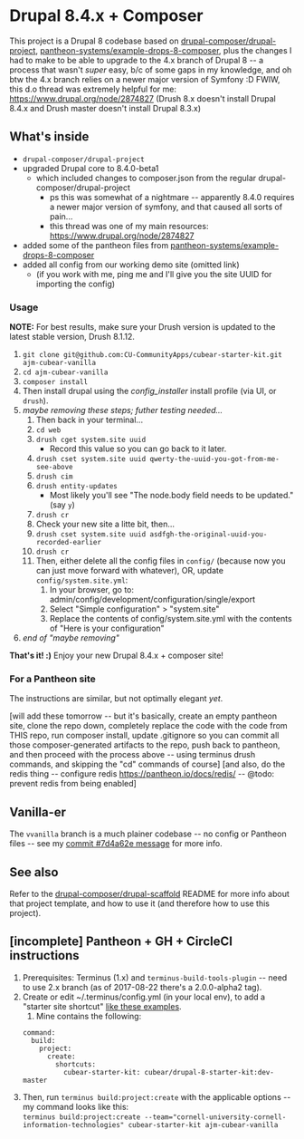 # Drupal 8.4.x + Composer

This project is a Drupal 8 codebase based on [drupal-composer/drupal-project](https://github.com/drupal-composer/drupal-project), [pantheon-systems/example-drops-8-composer](https://github.com/pantheon-systems/example-drops-8-composer), plus the changes I had to make to be able to upgrade to the 4.x branch of Drupal 8 -- a process that wasn't *super* easy, b/c of some gaps in my knowledge, and oh btw the 4.x branch relies on a newer major version of Symfony :D  FWIW, this d.o thread was extremely helpful for me: https://www.drupal.org/node/2874827 (Drush 8.x doesn't install Drupal 8.4.x and Drush master doesn't install Drupal 8.3.x)

## What's inside

* `drupal-composer/drupal-project`
* upgraded Drupal core to 8.4.0-beta1
  * which included changes to composer.json from the regular drupal-composer/drupal-project
    * ps this was somewhat of a nightmare -- apparently 8.4.0 requires a newer major version of symfony, and that caused all sorts of pain...
    * this thread was one of my main resources: https://www.drupal.org/node/2874827
* added some of the pantheon files from [pantheon-systems/example-drops-8-composer](https://github.com/pantheon-systems/example-drops-8-composer)
* added all config from our working demo site (omitted link)
  * (if you work with me, ping me and I'll give you the site UUID for importing the config)

### Usage
**NOTE:** For best results, make sure your Drush version is updated to the latest stable version, Drush 8.1.12.

1. `git clone git@github.com:CU-CommunityApps/cubear-starter-kit.git ajm-cubear-vanilla`
1. `cd ajm-cubear-vanilla`
1. `composer install`
1. Then install drupal using the *config_installer* install profile (via UI, or `drush`).
1. *maybe removing these steps; futher testing needed...*
    1. Then back in your terminal...
    1. `cd web`
    1. `drush cget system.site uuid`
        * Record this value so you can go back to it later.
    1. `drush cset system.site uuid qwerty-the-uuid-you-got-from-me-see-above`
    1. `drush cim`
    1. `drush entity-updates`
        * Most likely you'll see "The node.body field needs to be updated." (say `y`)
    1. `drush cr`
    1. Check your new site a litte bit, then...
    1. `drush cset system.site uuid asdfgh-the-original-uuid-you-recorded-earlier`
    1. `drush cr`
    1. Then, either delete all the config files in `config/` (because now you can just move forward with whatever), OR, update `config/system.site.yml`:
        1. In your browser, go to:<br />
        admin/config/development/configuration/single/export
        1. Select "Simple configuration" > "system.site"
        1. Replace the contents of config/system.site.yml with the contents of "Here is your configuration"
1. *end of "maybe removing"*

**That's it! :)**  Enjoy your new Drupal 8.4.x + composer site!

### For a Pantheon site
The instructions are similar, but not optimally elegant *yet*.

[will add these tomorrow -- but it's basically, create an empty pantheon site, clone the repo down, completely replace the code with the code from THIS repo, run composer install, update .gitignore so you can commit all those composer-generated artifacts to the repo, push back to pantheon, and then proceed with the process above -- using terminus drush commands, and skipping the "cd" commands of course]
[and also, do the redis thing -- configure redis https://pantheon.io/docs/redis/ -- @todo: prevent redis from being enabled]

## Vanilla-er

The `vvanilla` branch is a much plainer codebase -- no config or Pantheon files -- see my [commit #7d4a62e message](https://github.com/CU-CommunityApps/cubear-starter-kit/commit/1de45592d7780a2aa0fe16943078b4771ec73c25) for more info.

## See also

Refer to the [drupal-composer/drupal-scaffold](https://github.com/drupal-composer/drupal-scaffold) README for more info about that project template, and how to use it (and therefore how to use this project).

## [incomplete] Pantheon + GH + CircleCI instructions
1. Prerequisites: Terminus (1.x) and `terminus-build-tools-plugin` -- need to use 2.x branch (as of 2017-08-22 there's a 2.0.0-alpha2 tag).
1. Create or edit ~/.terminus/config.yml (in your local env), to add a "starter site shortcut" [like these examples](https://github.com/pantheon-systems/terminus-build-tools-plugin/tree/2.0.0-alpha2#starter-site-shortcuts).
    1. Mine contains the following:<br >
    ```
    command:
      build:
        project:
          create:
            shortcuts:
              cubear-starter-kit: cubear/drupal-8-starter-kit:dev-master
    ```
1. Then, run `terminus build:project:create` with the applicable options -- my command looks like this:<br />
`terminus build:project:create --team="cornell-university-cornell-information-technologies" cubear-starter-kit ajm-cubear-vanilla`
